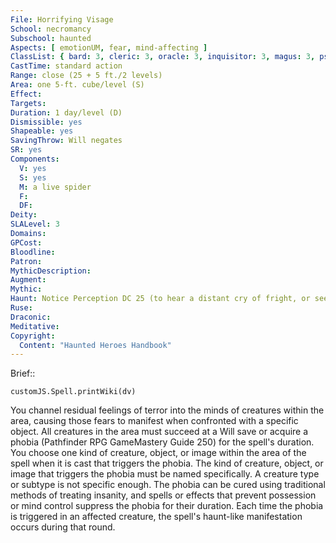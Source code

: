 ```yaml
---
File: Horrifying Visage
School: necromancy
Subschool: haunted
Aspects: [ emotionUM, fear, mind-affecting ]
ClassList: { bard: 3, cleric: 3, oracle: 3, inquisitor: 3, magus: 3, psychic: 3, shaman: 3, sorcerer: 3, wizard: 3, spiritualist: 3, witch: 3 }
CastTime: standard action
Range: close (25 + 5 ft./2 levels)
Area: one 5-ft. cube/level (S)
Effect: 
Targets: 
Duration: 1 day/level (D)
Dismissible: yes
Shapeable: yes
SavingThrow: Will negates
SR: yes
Components:
  V: yes
  S: yes
  M: a live spider
  F: 
  DF: 
Deity: 
SLALevel: 3
Domains: 
GPCost: 
Bloodline: 
Patron: 
MythicDescription: 
Augment: 
Mythic: 
Haunt: Notice Perception DC 25 (to hear a distant cry of fright, or see a horrified ghostly face appear over a victim's face)  hp 2 hp/level; Trigger proximity; Reset none
Ruse: 
Draconic: 
Meditative: 
Copyright:
  Content: "Haunted Heroes Handbook"
---
```

Brief:: 

```dataviewjs
customJS.Spell.printWiki(dv)
```

You channel residual feelings of terror into the minds of creatures within the area, causing those fears to manifest when confronted with a specific object. All creatures in the area must succeed at a Will save or acquire a phobia (Pathfinder RPG GameMastery Guide 250) for the spell's duration. You choose one kind of creature, object, or image within the area of the spell when it is cast that triggers the phobia. The kind of creature, object, or image that triggers the phobia must be named specifically. A creature type or subtype is not specific enough. The phobia can be cured using traditional methods of treating insanity, and spells or effects that prevent possession or mind control suppress the phobia for their duration. Each time the phobia is triggered in an affected creature, the spell's haunt-like manifestation occurs during that round.
